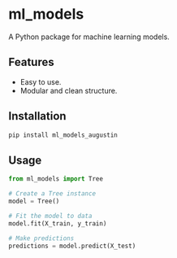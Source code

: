# ml_models
A Python package for machine learning models.

## Features
- Easy to use.
- Modular and clean structure.

## Installation
```bash
pip install ml_models_augustin
```

## Usage
```python
from ml_models import Tree

# Create a Tree instance
model = Tree()

# Fit the model to data
model.fit(X_train, y_train)

# Make predictions
predictions = model.predict(X_test)
```

